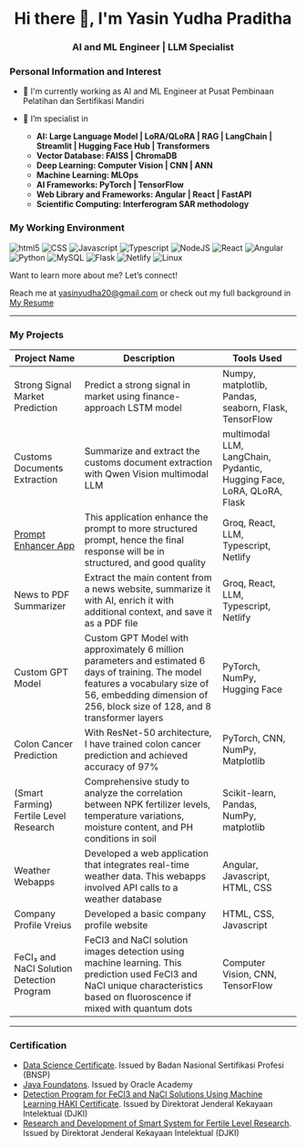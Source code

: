 <h1 align="center"><b>Hi there 👋, I'm Yasin Yudha Praditha</b></h1>

<h3 align="center"><b>AI and ML Engineer | LLM Specialist</b></h3>

<h3>Personal Information and Interest</h3>

- 🔭 I'm currently working as AI and ML Engineer at Pusat Pembinaan Pelatihan dan Sertifikasi Mandiri
- 🧠 I’m specialist in

  - **AI: Large Language Model | LoRA/QLoRA | RAG | LangChain | Streamlit | Hugging Face Hub | Transformers**
  - **Vector Database: FAISS | ChromaDB**
  - **Deep Learning: Computer Vision | CNN | ANN**
  - **Machine Learning: MLOps**
  - **AI Frameworks: PyTorch | TensorFlow**
  - **Web Library and Frameworks: Angular | React | FastAPI**
  - **Scientific Computing: Interferogram SAR methodology**

<h3>My Working Environment</h3>
<p>
  <img alt="html5" src="https://img.shields.io/badge/-HTML5-E34F26?style=flat-square&logo=html5&logoColor=white" />
  <img alt="CSS" src="https://img.shields.io/badge/CSS-563d7c?&style=flat&logo=css3&logoColor=white" />
  <img alt="Javascript" src="https://img.shields.io/badge/JavaScript-323330?style=flat&logo=javascript&logoColor=F7DF1E" />
  <img alt="Typescript" src="https://img.shields.io/badge/TypeScript-3178C6?style=flat&logo=typescript&logoColor=white" />
  <img alt="NodeJS" src="https://img.shields.io/badge/Node.js-339933?style=flat&logo=node.js&logoColor=white" />
  <img alt="React" src="https://img.shields.io/badge/React-61DAFB?style=flat&logo=react&logoColor=black" />
  <img alt="Angular" src="https://img.shields.io/badge/Angular-0F0F11?style=flat&logo=angular&logoColor=white" />
  <img alt="Python" src="https://img.shields.io/badge/Python-3776AB?style=flat&logo=python&logoColor=white" />
  <img alt="MySQL" src="https://img.shields.io/badge/MySQL-4479A1?style=flat&logo=mysql&logoColor=white" />
  <img alt="Flask" src="https://img.shields.io/badge/Flask-000000?style=flat&logo=flask&logoColor=white" />
  <img alt="Netlify" src="https://img.shields.io/badge/Netlify-00C7B7?style=flat&logo=netlify&logoColor=white" />
  <img alt="Linux" src="https://img.shields.io/badge/Linux-FCC624?style=flat&logo=linux&logoColor=black" />
</p>

Want to learn more about me? Let’s connect!

Reach me at yasinyudha20@gmail.com or check out my full background in [My Resume](https://drive.google.com/file/d/1hsrA_AVvdhUhk5OyWo4LXRWMCqCcR_OZ/view?usp=drive_link)

---

<h3>My Projects</h3>

| Project Name | Description | Tools Used |
|--------------|-------------|------------|
| Strong Signal Market Prediction | Predict a strong signal in market using finance-approach LSTM model | Numpy, matplotlib, Pandas, seaborn, Flask, TensorFlow |
| Customs Documents Extraction | Summarize and extract the customs document extraction with Qwen Vision multimodal LLM | multimodal LLM, LangChain, Pydantic, Hugging Face, LoRA, QLoRA, Flask |
| [Prompt Enhancer App](https://github.com/Yasinyudha/json-enhancer-app.git) | This application enhance the prompt to more structured prompt, hence the final response will be in structured, and good quality | Groq, React, LLM, Typescript, Netlify |
| News to PDF Summarizer | Extract the main content from a news website, summarize it with AI, enrich it with additional context, and save it as a PDF file | Groq, React, LLM, Typescript, Netlify |
| Custom GPT Model | Custom GPT Model with approximately 6 million parameters and estimated 6 days of training. The model features a vocabulary size of 56, embedding dimension of 256, block size of 128, and 8 transformer layers | PyTorch, NumPy, Hugging Face |
| Colon Cancer Prediction | With ResNet-50 architecture, I have trained colon cancer prediction and achieved accuracy of 97% | PyTorch, CNN, NumPy, Matplotlib |
| (Smart Farming) Fertile Level Research | Comprehensive study to analyze the correlation between NPK fertilizer levels, temperature variations, moisture content, and PH conditions in soil | Scikit-learn, Pandas, NumPy, matplotlib |
| Weather Webapps | Developed a web application that integrates real-time weather data. This webapps involved API calls to a weather database | Angular, Javascript, HTML, CSS |
| Company Profile Vreius | Developed a basic company profile website | HTML, CSS, Javascript |
| FeCl₃ and NaCl Solution Detection Program | FeCl3 and NaCl solution images detection using machine learning. This prediction used FeCl3 and NaCl unique characteristics based on fluoroscence if mixed with quantum dots | Computer Vision, CNN, TensorFlow |

---

<h3>Certification</h3>

- [Data Science Certificate](https://drive.google.com/file/d/1wnoYA4Bgt4rfsFal45OER3A-cAdTHVmH/view?usp=sharing). Issued by Badan Nasional Sertifikasi Profesi (BNSP)
- [Java Foundatons](https://drive.google.com/file/d/1wnoYA4Bgt4rfsFal45OER3A-cAdTHVmH/view?usp=sharing). Issued by Oracle Academy
- [Detection Program for FeCl3 and NaCl Solutions Using Machine Learning HAKI Certificate](https://drive.google.com/file/d/1wnoYA4Bgt4rfsFal45OER3A-cAdTHVmH/view?usp=sharing). Issued by Direktorat Jenderal Kekayaan Intelektual (DJKI)
- [Research and Development of Smart System for Fertile Level Research](https://drive.google.com/file/d/1wnoYA4Bgt4rfsFal45OER3A-cAdTHVmH/view?usp=sharing). Issued by Direktorat Jenderal Kekayaan Intelektual (DJKI)
